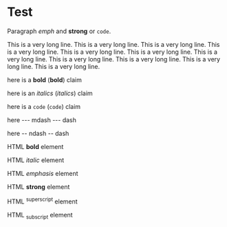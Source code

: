 Test
====

Paragraph *emph* and **strong** or `code`.

This is a very long line. This is a very long line. This is a very long line. This is a very long line. This is a very long line. This is a very long line. This is a very long line. This is a very long line. This is a very long line. This is a very long line. This is a very long line.

here is a **bold** (**bold**) claim

here is an *italics* (*italics*) claim

here is a `code` (`code`) claim

here --- mdash --- dash

here -- ndash -- dash

HTML <b>bold</b> element

HTML <i>italic</i> element

HTML <em>emphasis</em> element

HTML <strong>strong</strong> element

HTML <sup>superscript</sup> element

HTML <sub>subscript</sub> element
